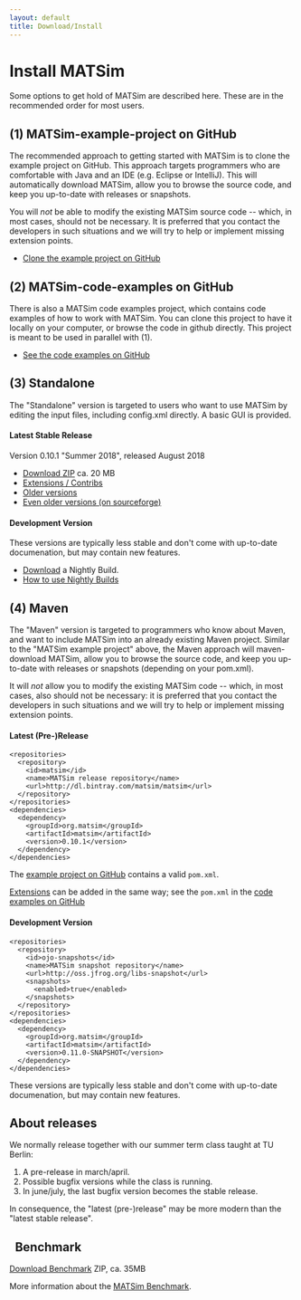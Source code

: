 ```yaml
---
layout: default
title: Download/Install
---
```


# Install MATSim

Some options to get hold of MATSim are described here. These are in the recommended order for most users.
 
## (1) MATSim-example-project on GitHub

The recommended approach to getting started with MATSim is to clone the example project on GitHub. This approach targets programmers who are comfortable with Java and an IDE (e.g. Eclipse or IntelliJ). This will automatically download MATSim, allow you to browse the source code, and keep you up-to-date with releases or snapshots. 

You will _not_ be able to modify the existing MATSim source code -- which, in most cases, should not be necessary. It is preferred that you contact the developers in such situations and we will try to help or implement missing extension points.

- [<i class="fa fa-github"></i> Clone the example project on GitHub](https://github.com/matsim-org/matsim-example-project)
 
## (2) MATSim-code-examples on GitHub

There is also a MATSim code examples project, which contains code examples of how to work with MATSim.  You can clone this project to have it locally on your computer, or browse the code in github directly.  This project is meant to be used in parallel with (1).

- [<i class="fa fa-github"></i> See the code examples on GitHub](https://github.com/matsim-org/matsim-code-examples)
 
## (3) Standalone

The "Standalone" version is targeted to users who want to use MATSim by editing the input files, including config.xml directly. A basic GUI is provided.

<div class="row">
<div class="col-md-6" markdown="1">

#### <i class="fa fa-cube"></i> Latest Stable Release

Version 0.10.1 "Summer 2018", released August 2018

- [<i class="fa fa-download"></i> Download ZIP](https://github.com/matsim-org/matsim/releases/download/matsim-0.10.1/matsim-0.10.1-release.zip)  ca. 20 MB
- [<i class="fa fa-cubes"></i> Extensions / Contribs](https://github.com/matsim-org/matsim/releases/tag/matsim-0.10.1)
- [Older versions](https://github.com/matsim-org/matsim/tags)
- [Even older versions (on sourceforge)](https://sourceforge.net/projects/matsim/files/MATSim/)

</div>
<div class="col-md-6" markdown="1">

####   <i class="fa fa-bug"></i> Development Version

<!-- Maybe we keep this up and running as long as it works.  But if the build server ever starts failing us on this, I think we should just also remove this section here.  kai, oct'17 -->

These versions are typically less stable and don't come with up-to-date documenation, but may contain new features.

- [<i class="fa fa-download"></i> Download](/files/builds/) a Nightly Build.
- [<i class="fa fa-book"></i> How to use Nightly Builds](/downloads/nightly)

</div>
</div>

## (4) Maven

The "Maven" version is targeted to programmers who know about Maven, and want to include MATSim into an already existing Maven project.  Similar to the "MATSim example project" above, the Maven approach will maven-download MATSim, allow you to browse the source code, and keep you up-to-date with releases or snapshots (depending on your pom.xml). 

It will _not_ allow you to modify the existing MATSim code -- which, in most cases, also should not be necessary: it is preferred that you contact the developers in such situations and we will try to help or implement missing extension points.

<div class="row">
<div class="col-xs-12 col-md-6" markdown="1">

#### <i class="fa fa-cube"></i> Latest (Pre-)Release


    <repositories>
      <repository>
        <id>matsim</id>
        <name>MATSim release repository</name>
        <url>http://dl.bintray.com/matsim/matsim</url>
      </repository>
    </repositories>
    <dependencies>
      <dependency>
        <groupId>org.matsim</groupId>
        <artifactId>matsim</artifactId>
        <version>0.10.1</version>
      </dependency>
    </dependencies>

The [example project on GitHub](https://github.com/matsim-org/matsim-example-project) contains a valid `pom.xml`.

[Extensions](/extensions) can be added in the same way; see the `pom.xml` in the [code examples on GitHub](https://github.com/matsim-org/matsim-code-examples)

</div>
<div class="col-xs-12 col-md-6" markdown="1">

#### <i class="fa fa-bug"></i> Development Version


    <repositories>
      <repository>
        <id>ojo-snapshots</id>
        <name>MATSim snapshot repository</name>
        <url>http://oss.jfrog.org/libs-snapshot</url>
        <snapshots>
          <enabled>true</enabled>
        </snapshots>
      </repository>
    </repositories>
    <dependencies>
      <dependency>
        <groupId>org.matsim</groupId>
        <artifactId>matsim</artifactId>
        <version>0.11.0-SNAPSHOT</version>
      </dependency>
    </dependencies>

These versions are typically less stable and don't come with up-to-date documenation, but may contain new features.

</div>
</div>


## About releases

We normally release together with our summer term class taught at TU Berlin:
1. A pre-release in march/april.
1. Possible bugfix versions while the class is running.
1. In june/july, the last bugfix version becomes the stable release.

In consequence, the "latest (pre-)release" may be more modern than the "latest stable release".





## <i class="fa fa-tachometer"></i> &nbsp; Benchmark

[Download Benchmark](/files/benchmark/benchmark.zip) ZIP, ca. 35MB

More information about the [MATSim Benchmark](/benchmark).


<!-- Not advertising to clone the source code any more.  kai, oct'17 -->

<!-- ### <i class="fa fa-file-code-o"></i> &nbsp; Source Code -->

<!-- The source code to MATSim is [available on <i class="fa fa-github"></i>GitHub](https://github.com/matsim-org/matsim). -->

<!-- This is targeted to developers who change the MATSim core (a relatively small circle of persons), or persons who maintain one or more contribs. &nbsp;For a variety of reasons, we also have "playgrounds" in a second GitHub Repository, although they should be less necessary in the future than they were in the past.</p> -->

<!-- </div> -->



<!-- The example project is mentioned above, no need to repeat.  kai, oct'17 -->

<!-- <div class="col-md-4" markdown="1"> -->
<!-- ### <i class="fa fa-code-fork"></i> &nbsp; Example Code Project -->

<!-- To get you started writing your own code with MATSim, we provide an [example project on GitHub](https://github.com/matsim-org/matsim-example-project) you can fork, which includes a complete pom.xml to use MATSim as a Maven dependency for your own code.</p> -->

<!-- </div> -->

